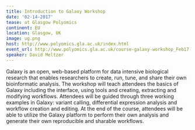 ```yaml
---
title: Introduction to Galaxy Workshop
date: '02-14-2017'
tease: at Glasgow Polyomics
continent: EU
location: Glasgow, UK
image: ug.png
host: http://www.polyomics.gla.ac.uk/index.html
event_url: http://www.polyomics.gla.ac.uk/course-galaxy-workshop_Feb17.html
speaker: David Meltzer
---
```


Galaxy is an open, web-based platform for data intensive biological research that enables researchers to create, run, tune, and share their own bioinformatic analysis. The workshop will teach attendees the basics of Galaxy including the interface, using tools and creating, extracting and modifying workflows. Attendees will be guided through three working examples in Galaxy: variant calling, differential expression analysis and workflow creation and editing. At the end of the course, attendees will be able to utilize the Galaxy platform to perform their own analysis and generate their own reproducible and sharable workflows.

